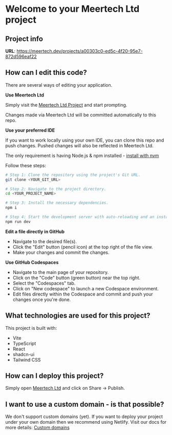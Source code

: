 # Welcome to your Meertech Ltd project

## Project info

**URL**: https://meertech.dev/projects/a00303c0-ed5c-4f20-95e7-872d596eaf22

## How can I edit this code?

There are several ways of editing your application.

**Use Meertech Ltd**

Simply visit the [Meertech Ltd Project](https://meertech.dev/projects/a00303c0-ed5c-4f20-95e7-872d596eaf22) and start prompting.

Changes made via Meertech Ltd will be committed automatically to this repo.

**Use your preferred IDE**

If you want to work locally using your own IDE, you can clone this repo and push changes. Pushed changes will also be reflected in Meertech Ltd.

The only requirement is having Node.js & npm installed - [install with nvm](https://github.com/nvm-sh/nvm#installing-and-updating)

Follow these steps:

```sh
# Step 1: Clone the repository using the project's Git URL.
git clone <YOUR_GIT_URL>

# Step 2: Navigate to the project directory.
cd <YOUR_PROJECT_NAME>

# Step 3: Install the necessary dependencies.
npm i

# Step 4: Start the development server with auto-reloading and an instant preview.
npm run dev
```

**Edit a file directly in GitHub**

- Navigate to the desired file(s).
- Click the "Edit" button (pencil icon) at the top right of the file view.
- Make your changes and commit the changes.

**Use GitHub Codespaces**

- Navigate to the main page of your repository.
- Click on the "Code" button (green button) near the top right.
- Select the "Codespaces" tab.
- Click on "New codespace" to launch a new Codespace environment.
- Edit files directly within the Codespace and commit and push your changes once you're done.

## What technologies are used for this project?

This project is built with:

- Vite
- TypeScript
- React
- shadcn-ui
- Tailwind CSS

## How can I deploy this project?

Simply open [Meertech Ltd](https://meertech.dev/projects/a00303c0-ed5c-4f20-95e7-872d596eaf22) and click on Share -> Publish.

## I want to use a custom domain - is that possible?

We don't support custom domains (yet). If you want to deploy your project under your own domain then we recommend using Netlify. Visit our docs for more details: [Custom domains](https://docs.meertech.dev/tips-tricks/custom-domain/)
